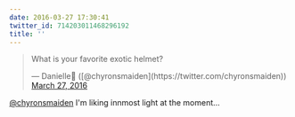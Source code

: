 ```yaml
---
date: 2016-03-27 17:30:41
twitter_id: 714203011468296192
title: ''
---
```


<blockquote class="twitter-tweet"><p lang="en" dir="ltr">What is your favorite exotic helmet?</p>&mdash; Danielle🦄 ([@chyronsmaiden](https://twitter.com/chyronsmaiden)) <a href="https://twitter.com/chyronsmaiden/status/714197771020931072?ref_src=twsrc%5Etfw">March 27, 2016</a></blockquote>
<script async src="https://platform.twitter.com/widgets.js" charset="utf-8"></script>

[@chyronsmaiden](https://twitter.com/chyronsmaiden) I'm liking innmost light at the moment...
